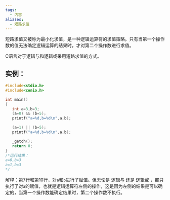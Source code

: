 ```yaml
---
tags:
  - 内容
aliases:
  - 短路求值
---
```


 短路求值又被称为最小化求值，是一种逻辑运算符的求值策略。只有当第一个操作数的值无法确定逻辑运算的结果时，才对第二个操作数进行求值。

 C语言对于逻辑与和逻辑或采用短路求值的方式。

## 实例：

 ```c
 #include<stdio.h>
 #include<conio.h>
 
 int main()
 {
 	int a=3,b=3;
 	(a=0) && (b=5);
 	printf("a=%d,b=%d\n",a,b);
 
 	(a=1) || (b=5);
 	printf("a=%d,b=%d\n",a,b);
 
 	_getch();
 	return 0;
 }
 /*运行结果：
 a=0,b=3
 a=1,b=3
 */
 ```

 解释：第7行和第10行，对`a`和`b`进行了赋值。但无论是 逻辑与 还是 逻辑或 ，都只执行了对`a`的赋值，也就是逻辑运算符左侧的操作，这是因为左侧的结果是可以确定的，当第一个操作数能确定结果时，第二个操作数不执行。

